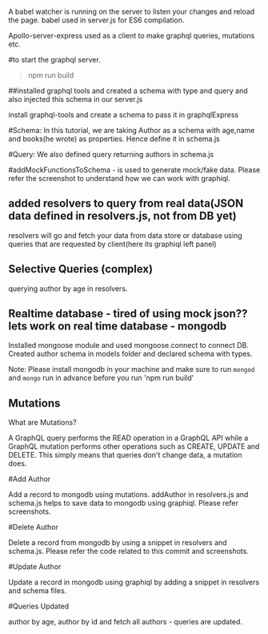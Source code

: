 A babel watcher is running on the server to listen your changes and reload the page. babel used in server.js for ES6 compilation.

Apollo-server-express used as a client to make graphql queries, mutations etc.

#to start the graphql server. 
>npm run build

##installed graphql tools and created a schema with type and query and also injected this schema in our server.js

install graphql-tools and create a schema to pass it in graphqlExpress

#Schema: In this tutorial, we are taking Author as a schema with age,name and books(he wrote) as properties. Hence define it in schema.js

#Query: We also defined query returning authors in schema.js

#addMockFunctionsToSchema - is used to generate mock/fake data. Please refer the screenshot to understand how we can work with graphiql.

## added resolvers to query from real data(JSON data defined in resolvers.js, not from DB yet)

resolvers will go and fetch your data from data store or database using queries that are requested by client(here its graphiql left panel)

## Selective Queries (complex)

querying author by age in resolvers.

## Realtime database - tired of using mock json?? lets work on real time database - mongodb

Installed mongoose module and used mongoose.connect to connect DB. Created author schema in models folder and declared schema with types.

Note: Please install mongodb in your machine and make sure to run `mongod` and `mongo` run in advance before you run 'npm run build'

## Mutations

What are Mutations? 

A GraphQL query performs the READ operation in a GraphQL API while a GraphQL mutation performs other operations such as CREATE, UPDATE and DELETE. This simply means that queries don't change data, a mutation does.

#Add Author

Add a record to mongodb using mutations. addAuthor in resolvers.js and schema.js helps to save data to mongodb using graphiql. Please refer screenshots.

#Delete Author

Delete a record from mongodb by using a snippet in resolvers and schema.js. Please refer the code related to this commit and screenshots.

#Update Author

Update a record in mongodb using graphiql by adding a snippet in resolvers and schema files.

#Queries Updated

author by age, author by id and fetch all authors - queries are updated.